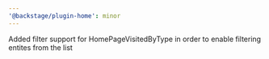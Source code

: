 ```yaml
---
'@backstage/plugin-home': minor
---
```


Added filter support for HomePageVisitedByType in order to enable filtering entites from the list

